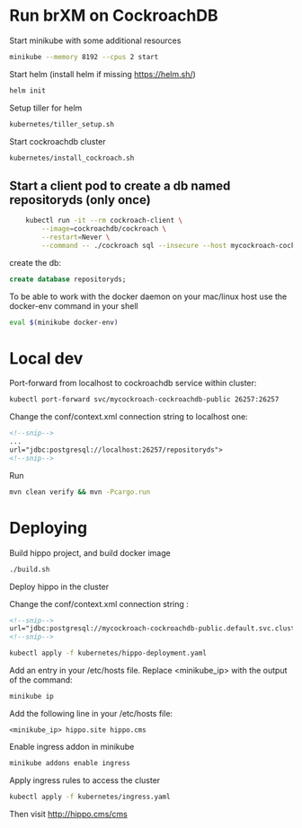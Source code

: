 # Run brXM on CockroachDB

Start minikube with some additional resources

```bash
minikube --memory 8192 --cpus 2 start
```

Start helm (install helm if missing https://helm.sh/)

```bash
helm init
```

Setup tiller for helm

```bash
kubernetes/tiller_setup.sh
```

Start cockroachdb cluster

```bash
kubernetes/install_cockroach.sh
```

## Start a client pod to create a db named repositoryds (only once)
```bash
    kubectl run -it --rm cockroach-client \
        --image=cockroachdb/cockroach \
        --restart=Never \
        --command -- ./cockroach sql --insecure --host mycockroach-cockroachdb-public.default
```

create the db:

```sql
create database repositoryds;
```

To be able to work with the docker daemon on your mac/linux host use the docker-env command in your shell
```bash
eval $(minikube docker-env)
```

# Local dev

Port-forward from localhost to cockroachdb service within cluster:

```bash
kubectl port-forward svc/mycockroach-cockroachdb-public 26257:26257
```

Change the conf/context.xml connection string to localhost one:
```xml
<!--snip-->
...
url="jdbc:postgresql://localhost:26257/repositoryds">
<!--snip-->
```
Run 
```bash
mvn clean verify && mvn -Pcargo.run
```
# Deploying

Build hippo project, and build docker image

```bash
./build.sh
```

Deploy hippo in the cluster

Change the conf/context.xml connection string :

```xml
<!--snip-->
url="jdbc:postgresql://mycockroach-cockroachdb-public.default.svc.cluster.local:26257/repositoryds"/>
<!--snip-->

```

```bash
kubectl apply -f kubernetes/hippo-deployment.yaml
```

Add an entry in your /etc/hosts file. Replace <minikube_ip> with the output of the command:

```bash
minikube ip
```
Add the following line in your /etc/hosts file:
```text
<minikube_ip> hippo.site hippo.cms
```
 
Enable ingress addon in minikube
```bash
minikube addons enable ingress
```

Apply ingress rules to access the cluster

```bash
kubectl apply -f kubernetes/ingress.yaml
```

Then visit http://hippo.cms/cms

